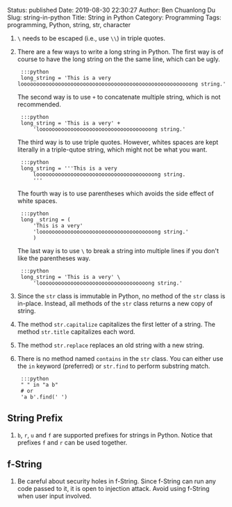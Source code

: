 Status: published
Date: 2019-08-30 22:30:27
Author: Ben Chuanlong Du
Slug: string-in-python
Title: String in Python
Category: Programming
Tags: programming, Python, string, str, character

1. `\` needs to be escaped (i.e., use `\\`) in triple quotes.


2. There are a few ways to write a long string in Python.
    The first way is of course to have the long string on the the same line,
    which can be ugly.

        :::python
        long_string = 'This is a very looooooooooooooooooooooooooooooooooooooooooooooooooooooong string.'

    The second way is to use `+` to concatenate multiple string,
    which is not recommended.

        :::python
        long_string = 'This is a very' +
            'loooooooooooooooooooooooooooooooooooong string.'

    The third way is to use triple quotes.
    However,
    whites spaces are kept literally in a triple-qutoe string,
    which might not be what you want.

        :::python
        long_string = '''This is a very
            loooooooooooooooooooooooooooooooooooooong string.
            '''

    The fourth way is to use parentheses which avoids the side effect of white spaces.

        :::python
        long _string = (
            'This is a very'
            'looooooooooooooooooooooooooooooooooooong string.'
            )

    The last way is to use `\` to break a string into multiple lines
    if you don't like the parentheses way.

        :::python
        long_string = 'This is a very' \
            'looooooooooooooooooooooooooooooooooong string.'

2. Since the `str` class is immutable in Python,
    no method of the `str` class is in-place.
    Instead,
    all methods of the `str` class returns a new copy of string.

3. The method `str.capitalize` capitalizes the first letter of a string.
    The method `str.title` capitalizes each word.

4. The method `str.replace` replaces an old string with a new string.

5. There is no method named `contains` in the `str` class.
    You can either use the `in` keyword (preferred)
    or `str.find` to perform substring match.

        :::python
        " " in "a b"
        # or
        'a b'.find(' ')

## String Prefix

1. `b`, `r`, `u` and `f` are supported prefixes for strings in Python. 
    Notice that prefixes `f` and `r` can be used together. 

## f-String

1. Be careful about security holes in f-String. 
  Since f-String can run any code passed to it, 
  it is open to injection attack. 
  Avoid using f-String when user input involved.
